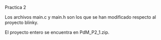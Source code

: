 Practica 2

Los archivos main.c y main.h son los que se han modificado respecto al proyecto blinky.

El proyecto entero se encuentra en PdM_P2_1.zip.
